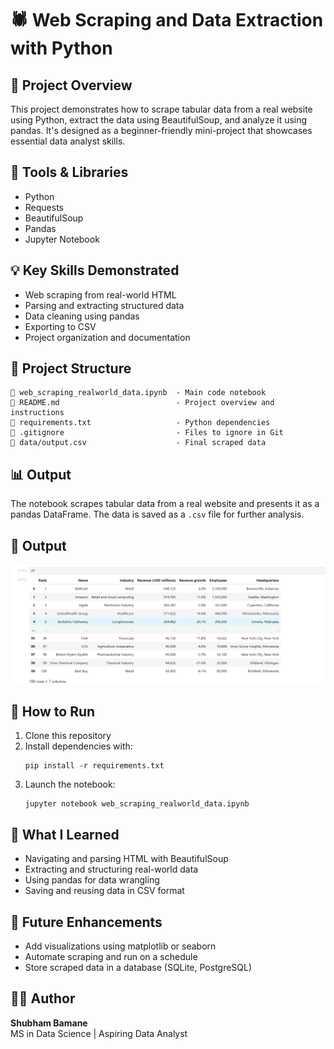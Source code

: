 # 🕷️ Web Scraping and Data Extraction with Python

## 📌 Project Overview
This project demonstrates how to scrape tabular data from a real website using Python, extract the data using BeautifulSoup, and analyze it using pandas. It's designed as a beginner-friendly mini-project that showcases essential data analyst skills.

## 🔧 Tools & Libraries
- Python
- Requests
- BeautifulSoup
- Pandas
- Jupyter Notebook

## 💡 Key Skills Demonstrated
- Web scraping from real-world HTML
- Parsing and extracting structured data
- Data cleaning using pandas
- Exporting to CSV
- Project organization and documentation

## 📂 Project Structure
```
📓 web_scraping_realworld_data.ipynb  - Main code notebook
📄 README.md                          - Project overview and instructions
📄 requirements.txt                   - Python dependencies
📄 .gitignore                         - Files to ignore in Git
📁 data/output.csv                    - Final scraped data
```

## 📊 Output
The notebook scrapes tabular data from a real website and presents it as a pandas DataFrame. The data is saved as a `.csv` file for further analysis.

## 📸 Output

![Sample Output](images/output.png)


## 🚀 How to Run
1. Clone this repository
2. Install dependencies with:
   ```
   pip install -r requirements.txt
   ```
3. Launch the notebook:
   ```
   jupyter notebook web_scraping_realworld_data.ipynb
   ```

## 🧠 What I Learned
- Navigating and parsing HTML with BeautifulSoup
- Extracting and structuring real-world data
- Using pandas for data wrangling
- Saving and reusing data in CSV format

## 🔮 Future Enhancements
- Add visualizations using matplotlib or seaborn
- Automate scraping and run on a schedule
- Store scraped data in a database (SQLite, PostgreSQL)

## 🧑‍💼 Author
**Shubham Bamane**  
MS in Data Science | Aspiring Data Analyst  
